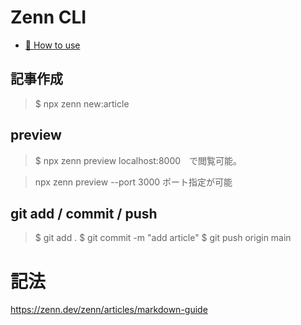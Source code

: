 # Zenn CLI

* [📘 How to use](https://zenn.dev/zenn/articles/zenn-cli-guide)



## 記事作成
> $ npx zenn new:article


## preview
> $ npx zenn preview 
localhost:8000　で閲覧可能。

> npx zenn preview --port 3000
ポート指定が可能

## git add / commit / push
> $ git add .
> $ git commit -m "add article"
> $ git push origin main


# 記法
https://zenn.dev/zenn/articles/markdown-guide